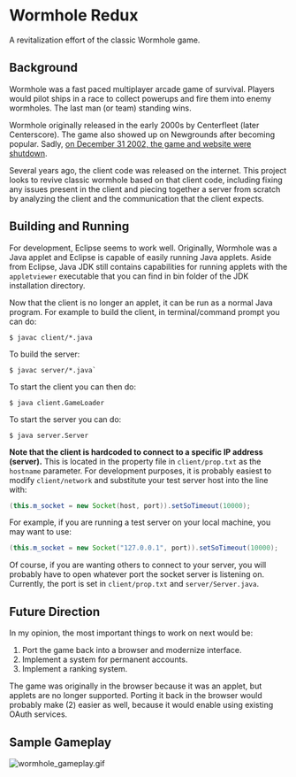 Wormhole Redux
==============

A revitalization effort of the classic Wormhole game.

## Background

Wormhole was a fast paced multiplayer arcade game of survival. Players would pilot ships in a race to collect powerups and fire them into enemy wormholes. The last man (or team) standing wins.

Wormhole originally released in the early 2000s by Centerfleet (later Centerscore). The game also showed up on Newgrounds after becoming popular. Sadly, [on December 31 2002, the game and website were shutdown](http://web.archive.org/web/20021209120222/http://centerfleet.com:80/index.html).

Several years ago, the client code was released on the internet. This project looks to revive classic wormhole based on that client code, including fixing any issues present in the client and piecing together a server from scratch by analyzing the client and the communication that the client expects.

## Building and Running
For development, Eclipse seems to work well. Originally, Wormhole was a Java applet and Eclipse is capable of easily running Java applets. Aside from Eclipse, Java JDK still contains capabilities for running applets with the `appletviewer` executable that you can find in 
bin folder of the JDK installation directory.

Now that the client is no longer an applet, it can be run as a normal Java program. For example to build the client, in terminal/command prompt you can do:

```
$ javac client/*.java
```

To build the server:

```
$ javac server/*.java`
```

To start the client you can then do:

```
$ java client.GameLoader
```

To start the server you can do:

```
$ java server.Server
```

**Note that the client is hardcoded to connect to a specific IP address (server).** This is located in the property file in `client/prop.txt` as the `hostname` parameter. For development purposes, it is probably easiest to modify `client/network` and substitute your test server host into the line with:
``` java
(this.m_socket = new Socket(host, port)).setSoTimeout(10000);
```

For example, if you are running a test server on your local machine, you may want to use:
``` java
(this.m_socket = new Socket("127.0.0.1", port)).setSoTimeout(10000);
```

Of course, if you are wanting others to connect to your server, you will probably have to open whatever port the socket server is listening on. Currently, the port is set in `client/prop.txt` and `server/Server.java`.

## Future Direction

In my opinion, the most important things to work on next would be:

1. Port the game back into a browser and modernize interface.
2. Implement a system for permanent accounts.
3. Implement a ranking system.

The game was originally in the browser because it was an applet, but applets are no longer supported. Porting it back in the browser would probably make (2) easier as well, because it would enable using existing OAuth services. 

## Sample Gameplay

![wormhole_gameplay.gif](wormhole_gameplay.gif)